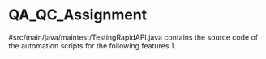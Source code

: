 # QA_QC_Assignment
#src/main/java/maintest/TestingRapidAPI.java  contains the source code of the automation scripts for the following features
1. 
